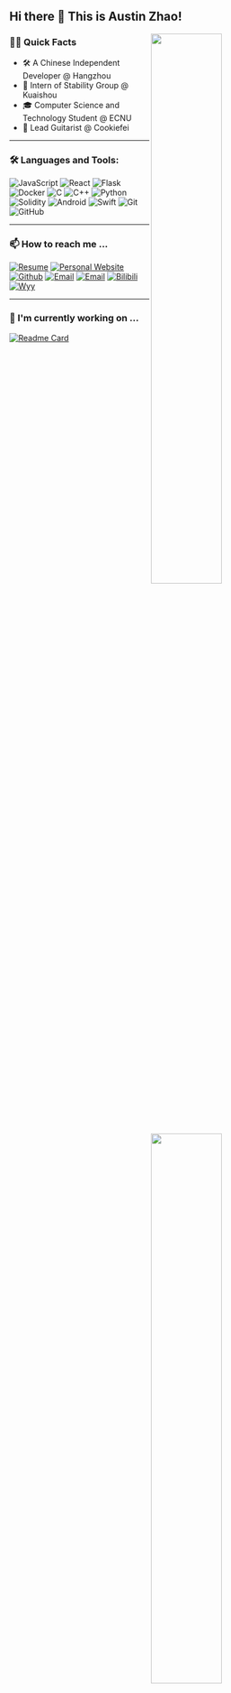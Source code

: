 ## Hi there 👋  This is Austin Zhao!

<img width="50%" align="right" src="https://github-readme-stats.vercel.app/api?username=AustinZhao0308&theme=react&show_icons=true&hide_border=true" /> 
<img width="50%" align="right" src="https://github-readme-stats.vercel.app/api/top-langs/?username=AustinZhao0308&theme=react&hide_border=true&layout=compact" />

### 🧑‍💻 Quick Facts
- 🛠️ A Chinese Independent Developer @ Hangzhou
- 📳 Intern of Stability Group @ Kuaishou
- 🎓 Computer Science and Technology Student @ ECNU
- 🎸 Lead Guitarist @ Cookiefei
***

### 🛠️ Languages and Tools:
![JavaScript](https://img.shields.io/badge/-JavaScript-black?style=flat-square&logo=javascript)
![React](https://img.shields.io/badge/-React-black?style=flat-square&logo=react)
![Flask](https://img.shields.io/badge/-Flask-black?style=flat-square&logo=flask)
![Docker](https://img.shields.io/badge/-Docker-black?style=flat-square&logo=docker)
![C](https://img.shields.io/badge/-C-black?style=flat-square&logo=c)
![C++](https://img.shields.io/badge/-C++-black?style=flat-square&logo=cplusplus)
![Python](https://img.shields.io/badge/-Python-black?style=flat-square&logo=python)
![Solidity](https://img.shields.io/badge/-Solidity-black?style=flat-square&logo=solidity)
![Android](https://img.shields.io/badge/-Android-black?style=flat-square&logo=android)
![Swift](https://img.shields.io/badge/-Swift-black?style=flat-square&logo=swift)
![Git](https://img.shields.io/badge/-Git-black?style=flat-square&logo=git)
![GitHub](https://img.shields.io/badge/-GitHub-black?style=flat-square&logo=github)

***

### 📫 How to reach me ...
[![Resume](https://img.shields.io/badge/赵晨凯-Resume-lightgreen.svg?style=flat&logo=googledocs&logoColor=white)](https://rxresu.me/1159107202/chenkai-zhao)
[![Personal Website](https://img.shields.io/badge/Website-akinaustin-blue.svg?style=flat&logo=aboutdotme&logoColor=white)](http://akinaustin.space)
[![Github](https://img.shields.io/badge/AustinZhao-Github-000?style=flat&logo=Github&logoColor=white)](https://github.com/AustinZhao0308)
[![Email](https://img.shields.io/badge/School_Email-ECNU-red?style=flat&logo=Gmail&logoColor=white)](mailto:10205102441@stu.ecnu.edu.cn)
[![Email](https://img.shields.io/badge/Company_Email-Kuaishou-orange.svg?color=FFA500&style=flat&logo=Gmail&logoColor=white)](mailto:zhaochenkai@kuaishou.com)
[![Bilibili](https://img.shields.io/badge/akinaustin-Bilibili-pink.svg?style=flat&logo=Bilibili&logoColor=white)](https://space.bilibili.com/281717227)
[![Wyy](https://img.shields.io/badge/akinaustin-网易云音乐-red.svg?color=FF0000&style=flat&logo=applemusic&logoColor=white)](https://music.163.com/#/artist?id=50134020)
***

### 🔭 I'm currently working on ...
[![Readme Card](https://github-readme-stats.vercel.app/api/pin/?username=AustinZhao0308&repo=ShadowVerse&theme=react&hide_border=true)](https://github.com/AustinZhao0308/ShadowVerse) 




<!--
**AustinZhao0308/AustinZhao0308** is a ✨ _special_ ✨ repository because its `README.md` (this file) appears on your GitHub profile.

Here are some ideas to get you started:

- 🔭 I’m currently working on ...
- 🌱 I’m currently learning ...
- 👯 I’m looking to collaborate on ...
- 🤔 I’m looking for help with ...
- 💬 Ask me about ...
- 📫 How to reach me: ...
- 😄 Pronouns: ...
- ⚡ Fun fact: ...
-->
